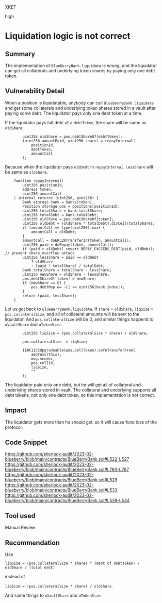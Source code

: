 XKET

high

# Liquidation logic is not correct


## Summary
The implementation of `BlueBerryBank.liquidate` is wrong, and the liquidator can get all collaterals and underlying token shares by paying only one debt token.

## Vulnerability Detail


When a position is liquidatable, anybody can call `BlueBerryBank.liquidate` and get some collaterals and underlying token shares stored in a vault after paying some debt. The liquidator pays only one debt token at a time.

If the liquidator pays full debt of a `debtToken`, the share will be same as `oldShare`.
```solidity
        uint256 oldShare = pos.debtShareOf[debtToken];
        (uint256 amountPaid, uint256 share) = repayInternal(
            positionId,
            debtToken,
            amountCall
        );
```
Because when the liquidator pays `oldDebt` in `repayInternal`, `lessShare` will be same as `oldShare`.
```solidity
    function repayInternal(
        uint256 positionId,
        address token,
        uint256 amountCall
    ) internal returns (uint256, uint256) {
        Bank storage bank = banks[token];
        Position storage pos = positions[positionId];
        uint256 totalShare = bank.totalShare;
        uint256 totalDebt = bank.totalDebt;
        uint256 oldShare = pos.debtShareOf[token];
        uint256 oldDebt = (oldShare * totalDebt).divCeil(totalShare);
        if (amountCall == type(uint256).max) {
            amountCall = oldDebt;
        }
        amountCall = doERC20TransferIn(token, amountCall);
        uint256 paid = doRepay(token, amountCall);
        if (paid > oldDebt) revert REPAY_EXCEEDS_DEBT(paid, oldDebt); // prevent share overflow attack
        uint256 lessShare = paid == oldDebt
            ? oldShare
            : (paid * totalShare) / totalDebt;
        bank.totalShare = totalShare - lessShare;
        uint256 newShare = oldShare - lessShare;
        pos.debtShareOf[token] = newShare;
        if (newShare == 0) {
            pos.debtMap &= ~(1 << uint256(bank.index));
        }
        return (paid, lessShare);
    }
```
Let us get back to `BlueBerryBank.liquidate`. If `share` = `oldShare`, `liqSize` = `pos.collateralSize`, and all of collateral amounts will be sent to the liquidator. And `pos.collateralSize` will be 0, and similar things happend to `uVaultShare` and `uTokenSize`.
```solidity
        uint256 liqSize = (pos.collateralSize * share) / oldShare;
```
```solidity
        pos.collateralSize -= liqSize;
```

```solidity
        IERC1155Upgradeable(pos.collToken).safeTransferFrom(
            address(this),
            msg.sender,
            pos.collId,
            liqSize,
            ""
        );
```
The liquidator paid only one debt, but he will get all of collateral and underlying shares stored in vault. The collateral and underlying supports all debt tokens, not only one debt token, so this implementation is not correct. 

## Impact
The liquidator gets more than he should get, so it will cause fund loss of the protocol.

## Code Snippet
https://github.com/sherlock-audit/2023-02-blueberry/blob/main/contracts/BlueBerryBank.sol#L522-L527
https://github.com/sherlock-audit/2023-02-blueberry/blob/main/contracts/BlueBerryBank.sol#L760-L787
https://github.com/sherlock-audit/2023-02-blueberry/blob/main/contracts/BlueBerryBank.sol#L529
https://github.com/sherlock-audit/2023-02-blueberry/blob/main/contracts/BlueBerryBank.sol#L533
https://github.com/sherlock-audit/2023-02-blueberry/blob/main/contracts/BlueBerryBank.sol#L538-L544

## Tool used
Manual Review

## Recommendation
Use

`liqSize = (pos.collateralSize * share) * (debt of debtToken) / oldShare / (total debt)`

instead of 

`liqSize = (pos.collateralSize * share) / oldShare`.

And same things to `uVaultShare` and `uTokenSize`.


